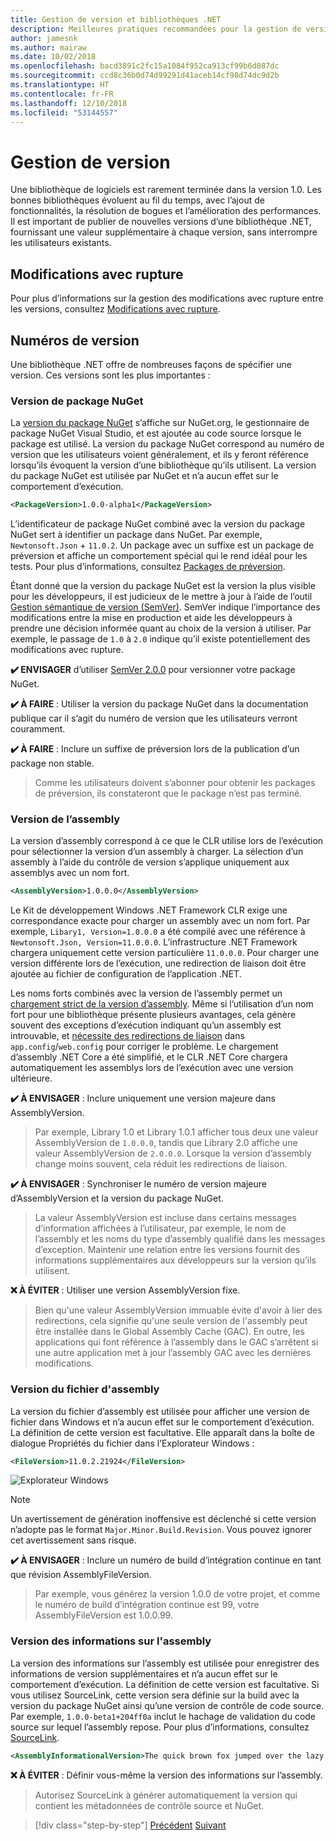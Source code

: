 ```yaml
---
title: Gestion de version et bibliothèques .NET
description: Meilleures pratiques recommandées pour la gestion de version des bibliothèques .NET.
author: jamesnk
ms.author: mairaw
ms.date: 10/02/2018
ms.openlocfilehash: bacd3891c2fc15a1084f952ca913cf99b6d087dc
ms.sourcegitcommit: ccd8c36b0d74d99291d41aceb14cf98d74dc9d2b
ms.translationtype: HT
ms.contentlocale: fr-FR
ms.lasthandoff: 12/10/2018
ms.locfileid: "53144557"
---
```

# <a name="versioning"></a>Gestion de version

Une bibliothèque de logiciels est rarement terminée dans la version 1.0. Les bonnes bibliothèques évoluent au fil du temps, avec l’ajout de fonctionnalités, la résolution de bogues et l’amélioration des performances. Il est important de publier de nouvelles versions d’une bibliothèque .NET, fournissant une valeur supplémentaire à chaque version, sans interrompre les utilisateurs existants.

## <a name="breaking-changes"></a>Modifications avec rupture

Pour plus d’informations sur la gestion des modifications avec rupture entre les versions, consultez [Modifications avec rupture](./breaking-changes.md).

## <a name="version-numbers"></a>Numéros de version

Une bibliothèque .NET offre de nombreuses façons de spécifier une version. Ces versions sont les plus importantes :

### <a name="nuget-package-version"></a>Version de package NuGet

La [version du package NuGet](/nuget/reference/package-versioning) s’affiche sur NuGet.org, le gestionnaire de package NuGet Visual Studio, et est ajoutée au code source lorsque le package est utilisé. La version du package NuGet correspond au numéro de version que les utilisateurs voient généralement, et ils y feront référence lorsqu’ils évoquent la version d’une bibliothèque qu’ils utilisent. La version du package NuGet est utilisée par NuGet et n’a aucun effet sur le comportement d’exécution.

```xml
<PackageVersion>1.0.0-alpha1</PackageVersion>
```

L’identificateur de package NuGet combiné avec la version du package NuGet sert à identifier un package dans NuGet. Par exemple, `Newtonsoft.Json` + `11.0.2`. Un package avec un suffixe est un package de préversion et affiche un comportement spécial qui le rend idéal pour les tests. Pour plus d’informations, consultez [Packages de préversion](./nuget.md#pre-release-packages).

Étant donné que la version du package NuGet est la version la plus visible pour les développeurs, il est judicieux de le mettre à jour à l’aide de l’outil [Gestion sémantique de version (SemVer)](https://semver.org/). SemVer indique l’importance des modifications entre la mise en production et aide les développeurs à prendre une décision informée quant au choix de la version à utiliser. Par exemple, le passage de `1.0` à `2.0` indique qu’il existe potentiellement des modifications avec rupture.

**✔️ ENVISAGER** d’utiliser [SemVer 2.0.0](https://semver.org/) pour versionner votre package NuGet.

**✔️ À FAIRE** : Utiliser la version du package NuGet dans la documentation publique car il s’agit du numéro de version que les utilisateurs verront couramment.

**✔️ À FAIRE** : Inclure un suffixe de préversion lors de la publication d’un package non stable.

> Comme les utilisateurs doivent s’abonner pour obtenir les packages de préversion, ils constateront que le package n’est pas terminé.

### <a name="assembly-version"></a>Version de l’assembly

La version d’assembly correspond à ce que le CLR utilise lors de l’exécution pour sélectionner la version d’un assembly à charger. La sélection d’un assembly à l’aide du contrôle de version s’applique uniquement aux assemblys avec un nom fort.

```xml
<AssemblyVersion>1.0.0.0</AssemblyVersion>
```

Le Kit de développement Windows .NET Framework CLR exige une correspondance exacte pour charger un assembly avec un nom fort. Par exemple, `Libary1, Version=1.0.0.0` a été compilé avec une référence à `Newtonsoft.Json, Version=11.0.0.0`. L’infrastructure .NET Framework chargera uniquement cette version particulière `11.0.0.0`. Pour charger une version différente lors de l’exécution, une redirection de liaison doit être ajoutée au fichier de configuration de l’application .NET.

Les noms forts combinés avec la version de l’assembly permet un [chargement strict de la version d’assembly](../../framework/app-domains/assembly-versioning.md). Même si l’utilisation d’un nom fort pour une bibliothèque présente plusieurs avantages, cela génère souvent des exceptions d’exécution indiquant qu’un assembly est introuvable, et [nécessite des redirections de liaison](../../framework/configure-apps/redirect-assembly-versions.md) dans `app.config`/`web.config` pour corriger le problème. Le chargement d’assembly .NET Core a été simplifié, et le CLR .NET Core chargera automatiquement les assemblys lors de l’exécution avec une version ultérieure.

**✔️ À ENVISAGER** : Inclure uniquement une version majeure dans AssemblyVersion.

> Par exemple, Library 1.0 et Library 1.0.1 afficher tous deux une valeur AssemblyVersion de `1.0.0.0`, tandis que Library 2.0 affiche une valeur AssemblyVersion de `2.0.0.0`. Lorsque la version d’assembly change moins souvent, cela réduit les redirections de liaison.

**✔️ À ENVISAGER** : Synchroniser le numéro de version majeure d’AssemblyVersion et la version du package NuGet.

> La valeur AssemblyVersion est incluse dans certains messages d’information affichées à l’utilisateur, par exemple, le nom de l’assembly et les noms du type d’assembly qualifié dans les messages d’exception. Maintenir une relation entre les versions fournit des informations supplémentaires aux développeurs sur la version qu’ils utilisent.

**❌ À ÉVITER** : Utiliser une version AssemblyVersion fixe.

> Bien qu'une valeur AssemblyVersion immuable évite d'avoir à lier des redirections, cela signifie qu'une seule version de l'assembly peut être installée dans le Global Assembly Cache (GAC). En outre, les applications qui font référence à l’assembly dans le GAC s’arrêtent si une autre application met à jour l’assembly GAC avec les dernières modifications.

### <a name="assembly-file-version"></a>Version du fichier d'assembly

La version du fichier d’assembly est utilisée pour afficher une version de fichier dans Windows et n’a aucun effet sur le comportement d’exécution. La définition de cette version est facultative. Elle apparaît dans la boîte de dialogue Propriétés du fichier dans l’Explorateur Windows :

```xml
<FileVersion>11.0.2.21924</FileVersion>
```

![Explorateur Windows](./media/versioning/win-properties.png "Explorateur Windows")

> [!NOTE]
> Un avertissement de génération inoffensive est déclenché si cette version n’adopte pas le format `Major.Minor.Build.Revision`. Vous pouvez ignorer cet avertissement sans risque.

**✔️ À ENVISAGER** : Inclure un numéro de build d’intégration continue en tant que révision AssemblyFileVersion.

> Par exemple, vous générez la version 1.0.0 de votre projet, et comme le numéro de build d’intégration continue est 99, votre AssemblyFileVersion est 1.0.0.99.

### <a name="assembly-informational-version"></a>Version des informations sur l'assembly

La version des informations sur l’assembly est utilisée pour enregistrer des informations de version supplémentaires et n’a aucun effet sur le comportement d’exécution. La définition de cette version est facultative. Si vous utilisez SourceLink, cette version sera définie sur la build avec la version du package NuGet ainsi qu’une version de contrôle de code source. Par exemple, `1.0.0-beta1+204ff0a` inclut le hachage de validation du code source sur lequel l’assembly repose. Pour plus d’informations, consultez [SourceLink](./sourcelink.md).

```xml
<AssemblyInformationalVersion>The quick brown fox jumped over the lazy dog.</AssemblyInformationalVersion>
```

**❌ À ÉVITER** : Définir vous-même la version des informations sur l’assembly.

> Autorisez SourceLink à générer automatiquement la version qui contient les métadonnées de contrôle source et NuGet.

>[!div class="step-by-step"]
>[Précédent](publish-nuget-package.md)
>[Suivant](breaking-changes.md)